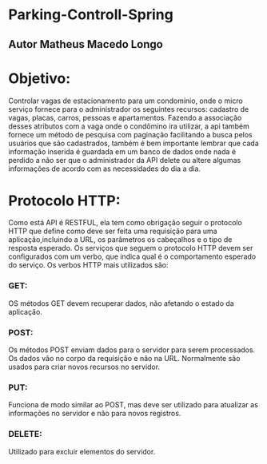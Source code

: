 # Parking-Controll-Spring
## Autor Matheus Macedo Longo

# Objetivo:
Controlar vagas de estacionamento para um condomínio, onde o micro serviço fornece para o administrador os seguintes recursos: cadastro de vagas, placas, carros, pessoas e apartamentos. Fazendo a associação desses atributos com a vaga onde o condômino ira utilizar, a api também fornece um método de pesquisa com paginação facilitando a busca pelos usuários que são cadastrados, também é bem importante lembrar que cada informação inserida é guardada em um banco de dados onde nada é perdido a não ser que o administrador da API delete ou altere  algumas informações de acordo com as necessidades do dia a dia.

# Protocolo HTTP:
Como está API é RESTFUL, ela tem como obrigação seguir o protocolo HTTP que define como deve ser feita uma requisição para uma aplicação,incluindo a URL, os parâmetros os cabeçalhos e o tipo de resposta esperado. Os serviços que seguem o protocolo HTTP devem ser configurados com um verbo, que indica qual é o comportamento esperado do serviço. Os verbos HTTP mais utilizados são:

### GET:
OS métodos GET devem recuperar dados, não afetando o estado da aplicação.

### POST:
Os métodos POST enviam dados para o servidor para serem processados. Os dados vão no corpo da requisição e não na URL. Normalmente são usados para criar novos recursos no servidor.

### PUT: 
Funciona de modo similar ao POST, mas deve ser utilizado para atualizar as informações no servidor e não para novos registros.

### DELETE:
Utilizado para excluir elementos do servidor.



